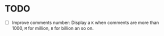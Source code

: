 # TODO

- [ ] Improve comments number: Display a `K` when comments are more than 1000, `M` for million, `B` for billion an so on.